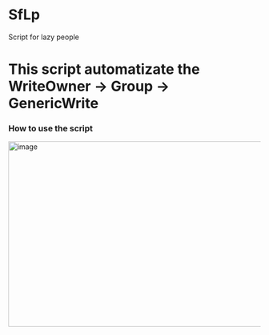 # SfLp
Script for lazy people


# This script automatizate the WriteOwner -> Group -> GenericWrite


### How to use the script 




<img width="1201" height="370" alt="image" src="https://github.com/user-attachments/assets/cef31768-6ec0-4bdc-9011-1ddb34d13de4" />
